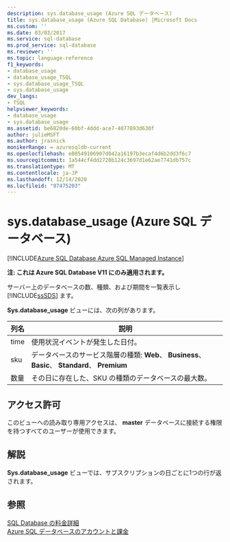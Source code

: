 ```yaml
---
description: sys.database_usage (Azure SQL データベース)
title: sys.database_usage (Azure SQL Database) |Microsoft Docs
ms.custom: ''
ms.date: 03/03/2017
ms.service: sql-database
ms.prod_service: sql-database
ms.reviewer: ''
ms.topic: language-reference
f1_keywords:
- database_usage
- database_usage_TSQL
- sys.database_usage_TSQL
- sys.database_usage
dev_langs:
- TSQL
helpviewer_keywords:
- database_usage
- sys.database_usage
ms.assetid: be6820de-60bf-4ddd-ace7-4077893d630f
author: julieMSFT
ms.author: jrasnick
monikerRange: = azuresqldb-current
ms.openlocfilehash: e80549106907d042a16197b3ecaf4d6b2dd3f6c7
ms.sourcegitcommit: 1a544cf4dd2720b124c3697d1e62ae7741db757c
ms.translationtype: MT
ms.contentlocale: ja-JP
ms.lasthandoff: 12/14/2020
ms.locfileid: "97475203"
---
```

# <a name="sysdatabase_usage-azure-sql-database"></a>sys.database_usage (Azure SQL データベース)
[!INCLUDE[Azure SQL Database Azure SQL Managed Instance](../../includes/applies-to-version/asdb-asdbmi.md)]

  **注: これは Azure SQL Database V11 にのみ適用されます。**  
  
 サーバー上のデータベースの数、種類、および期間を一覧表示し [!INCLUDE[ssSDS](../../includes/sssds-md.md)] ます。  
  
 **Sys.database_usage** ビューには、次の列があります。  
  
|列名|説明|  
|-----------------|-----------------|  
|time|使用状況イベントが発生した日付。|  
|sku|データベースのサービス階層の種類: **Web**、 **Business**、 **Basic**、 **Standard**、 **Premium**|  
|数量|その日に存在した、SKU の種類のデータベースの最大数。|  
  
## <a name="permissions"></a>アクセス許可  
 このビューへの読み取り専用アクセスは、 **master** データベースに接続する権限を持つすべてのユーザーが使用できます。  
  
## <a name="remarks"></a>解説  
 **Sys.database_usage** ビューでは、サブスクリプションの日ごとに1つの行が返されます。  
  
## <a name="see-also"></a>参照  
 [SQL Database の料金詳細](https://go.microsoft.com/fwlink/?LinkID=394978)   
 [Azure SQL データベースのアカウントと課金](/previous-versions/azure/ee621788(v=azure.100))  
  
